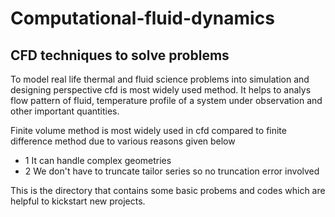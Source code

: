 # Computational-fluid-dynamics
## CFD techniques to solve problems

To model real life thermal and fluid science problems into simulation and designing perspective cfd is most widely used method. It helps to analys flow pattern of fluid, temperature profile of a system under observation and other important quantities.

Finite volume method is most widely used in cfd compared to finite difference method due to various reasons given below
* 1 It can handle complex geometries
* 2 We don't have to truncate tailor series so no truncation error involved

This is the directory that contains some basic probems and codes which are helpful to kickstart new projects.


